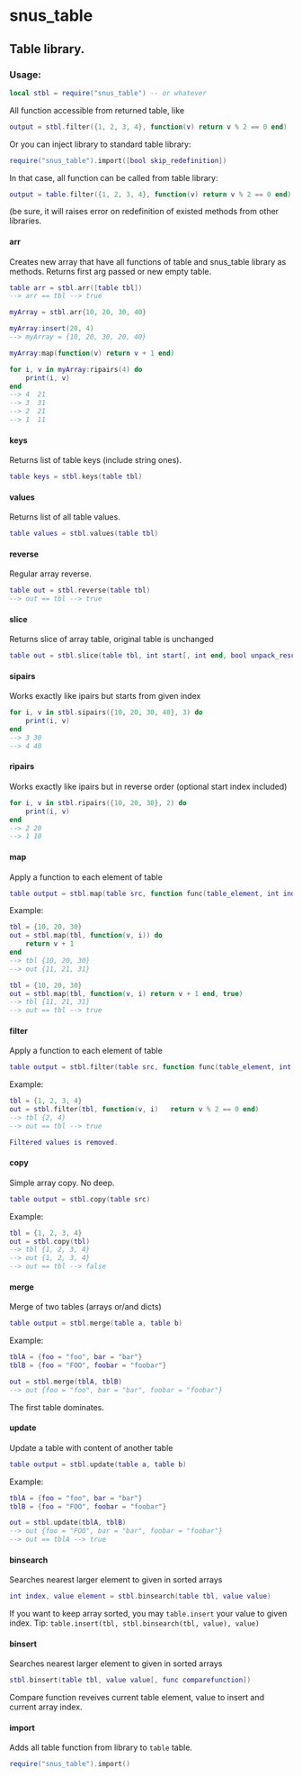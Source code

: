
# snus_table
## Table library.
### Usage:

```lua
local stbl = require("snus_table") -- or whatever
````

All function accessible from returned table, like

```lua
output = stbl.filter({1, 2, 3, 4}, function(v) return v % 2 == 0 end)
```

Or you can inject library to standard table library:

```lua
require("snus_table").import([bool skip_redefinition])
```

In that case, all function can be called from table library:

```lua
output = table.filter({1, 2, 3, 4}, function(v) return v % 2 == 0 end)
```

(be sure, it will raises error on redefinition of existed methods from other libraries.


#### arr
Creates new array that have all functions of table and snus_table library as methods. Returns first arg passed or new empty table.
```lua
table arr = stbl.arr([table tbl])
--> arr == tbl --> true
```

```lua
myArray = stbl.arr{10, 20, 30, 40}

myArray:insert(20, 4)
--> myArray = {10, 20, 30, 20, 40}

myArray:map(function(v) return v + 1 end)

for i, v in myArray:ripairs(4) do
	print(i, v)
end
--> 4  21
--> 3  31
--> 2  21
--> 1  11
```


#### keys
Returns list of table keys (include string ones).

```lua
table keys = stbl.keys(table tbl)
```


#### values
Returns list of all table values.

```lua
table values = stbl.values(table tbl)
```


#### reverse
Regular array reverse.

```lua
table out = stbl.reverse(table tbl)
--> out == tbl --> true
```


#### slice
Returns slice of array table, original table is unchanged
```lua
table out = stbl.slice(table tbl, int start[, int end, bool unpack_result])
```


#### sipairs
Works exactly like ipairs but starts from given index

```lua
for i, v in stbl.sipairs({10, 20, 30, 40}, 3) do
	print(i, v)
end
--> 3 30
--> 4 40
```


#### ripairs
Works exactly like ipairs but in reverse order (optional start index included)

```lua
for i, v in stbl.ripairs({10, 20, 30}, 2) do
	print(i, v)
end
--> 2 20
--> 1 10
```


#### map
Apply a function to each element of table
```lua
table output = stbl.map(table src, function func(table_element, int index, table src), bool apply_in_place)
```

Example:
```lua
tbl = {10, 20, 30}
out = stbl.map(tbl, function(v, i)) do
	return v + 1
end
--> tbl {10, 20, 30}
--> out {11, 21, 31}

tbl = {10, 20, 30}
out = stbl.map(tbl, function(v, i) return v + 1 end, true)
--> tbl {11, 21, 31}
--> out == tbl --> true
```


#### filter
Apply a function to each element of table
```lua
table output = stbl.filter(table src, function func(table_element, int index, table src))
```

Example:
```lua
tbl = {1, 2, 3, 4}
out = stbl.filter(tbl, function(v, i)	return v % 2 == 0 end)
--> tbl {2, 4}
--> out == tbl --> true

Filtered values is removed.
```


#### copy
Simple array copy. No deep.
```lua
table output = stbl.copy(table src)
```

Example:
```lua
tbl = {1, 2, 3, 4}
out = stbl.copy(tbl)
--> tbl {1, 2, 3, 4}
--> out {1, 2, 3, 4}
--> out == tbl --> false
```


#### merge
Merge of two tables (arrays or/and dicts)
```lua
table output = stbl.merge(table a, table b)
```

Example:
```lua
tblA = {foo = "foo", bar = "bar"}
tblB = {foo = "FOO", foobar = "foobar"}

out = stbl.merge(tblA, tblB)
--> out {foo = "foo", bar = "bar", foobar = "foobar"}
```
The first table dominates.


#### update
Update a table with content of another table
```lua
table output = stbl.update(table a, table b)
```

Example:
```lua
tblA = {foo = "foo", bar = "bar"}
tblB = {foo = "FOO", foobar = "foobar"}

out = stbl.update(tblA, tblB)
--> out {foo = "FOO", bar = "bar", foobar = "foobar"}
--> out == tblA --> true
```


#### binsearch
Searches nearest larger element to given in sorted arrays
```lua
int index, value element = stbl.binsearch(table tbl, value value)
```

If you want to keep array sorted, you may `table.insert` your value to given index.
Tip: `table.insert(tbl, stbl.binsearch(tbl, value), value)`


#### binsert
Searches nearest larger element to given in sorted arrays
```lua
stbl.binsert(table tbl, value value[, func comparefunction])
```

Compare function reveives current table element, value to insert and current array index.


#### import
Adds all table function from library to `table` table.
```lua
require("snus_table").import()
```
